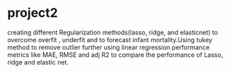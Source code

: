 # project2
 creating different Regularization methods(lasso, ridge, and elasticnet) to overcome overfit , underfit and to forecast infant mortality.Using tukey method to remove outlier
 further using linear regression performance metrics like MAE, RMSE and adj R2 to compare the performance of Lasso, ridge and elastic net.

